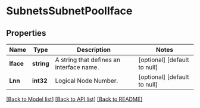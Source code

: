 # SubnetsSubnetPoolIface

## Properties
Name | Type | Description | Notes
------------ | ------------- | ------------- | -------------
**Iface** | **string** | A string that defines an interface name. | [optional] [default to null]
**Lnn** | **int32** | Logical Node Number. | [optional] [default to null]

[[Back to Model list]](../README.md#documentation-for-models) [[Back to API list]](../README.md#documentation-for-api-endpoints) [[Back to README]](../README.md)



